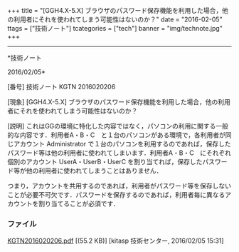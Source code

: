 ﻿+++
title = "[GGH4.X-5.X] ブラウザのパスワード保存機能を利用した場合，他の利用者にそれを使われてしまう可能性はないのか？"
date = "2016-02-05"
ttags = ["技術ノート"]
tcategories = ["tech"]
banner = "img/technote.jpg"
+++

-----------------------------------------------------------------------------------------------------------------------------

*技術ノート

2016/02/05*


[番号]
技術ノート KGTN 2016020206

[現象]
[GGH4.X-5.X]
ブラウザのパスワード保存機能を利用した場合，他の利用者にそれを使われてしまう可能性はないのか？

[説明]
これはGGの環境に特化した内容ではなく，パソコンの利用に関する一般的な内容です．利用者A・B・C　と１台のパソコンがある環境で，各利用者が同じアカウント
Administrator
で１台のパソコンを利用するのであれば，保存したパスワード等は他の利用者に使われてしまいます．利用者A・B・C　にそれぞれ個別のアカウント
UserA・UserB・UserC
を割り当てれば，保存したパスワード等が他の利用者に使われてしまうことはありません．

つまり，アカウントを共用するのであれば，利用者がパスワード等を保存しないことが必要不可欠です．パスワードを保存するのであれば，利用者毎に異なるアカウントを割り当てることが必須です．


### ファイル

 
 


[KGTN2016020206.pdf](http://techreport.kitasp.net/attachments/download/2469/KGTN2016020206.pdf)
 [(55.2 KB)] [kitasp 技術センター, 2016/02/05
15:31]


 


 

